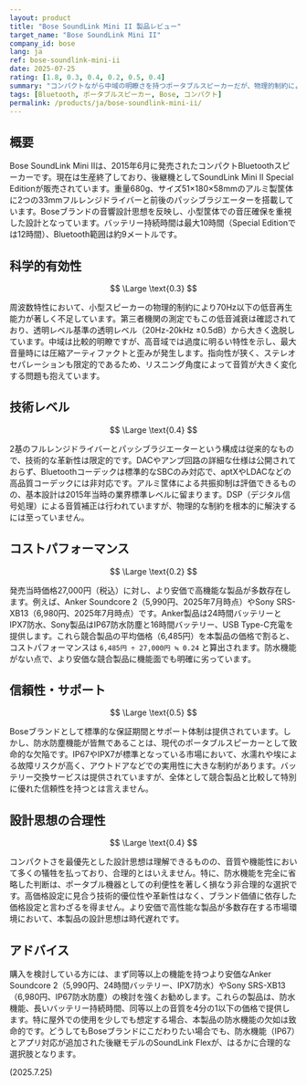 ```yaml
---
layout: product
title: "Bose SoundLink Mini II 製品レビュー"
target_name: "Bose SoundLink Mini II"
company_id: bose
lang: ja
ref: bose-soundlink-mini-ii
date: 2025-07-25
rating: [1.8, 0.3, 0.4, 0.2, 0.5, 0.4]
summary: "コンパクトながら中域の明瞭さを持つポータブルスピーカーだが、物理的制約による低音不足と時代遅れの仕様、そして極めて高い価格設定により、科学的有効性とコストパフォーマンスで著しく劣る製品。"
tags: [Bluetooth, ポータブルスピーカー, Bose, コンパクト]
permalink: /products/ja/bose-soundlink-mini-ii/
---
```


## 概要

Bose SoundLink Mini IIは、2015年6月に発売されたコンパクトBluetoothスピーカーです。現在は生産終了しており、後継機としてSoundLink Mini II Special Editionが販売されています。重量680g、サイズ51×180×58mmのアルミ製筐体に2つの33mmフルレンジドライバーと前後のパッシブラジエーターを搭載しています。Boseブランドの音響設計思想を反映し、小型筐体での音圧確保を重視した設計となっています。バッテリー持続時間は最大10時間（Special Editionでは12時間）、Bluetooth範囲は約9メートルです。

## 科学的有効性

$$ \Large \text{0.3} $$

周波数特性において、小型スピーカーの物理的制約により70Hz以下の低音再生能力が著しく不足しています。第三者機関の測定でもこの低音減衰は確認されており、透明レベル基準の透明レベル（20Hz-20kHz ±0.5dB）から大きく逸脱しています。中域は比較的明瞭ですが、高音域では過度に明るい特性を示し、最大音量時には圧縮アーティファクトと歪みが発生します。指向性が狭く、ステレオセパレーションも限定的であるため、リスニング角度によって音質が大きく変化する問題も抱えています。

## 技術レベル

$$ \Large \text{0.4} $$

2基のフルレンジドライバーとパッシブラジエーターという構成は従来的なもので、技術的な革新性は限定的です。DACやアンプ回路の詳細な仕様は公開されておらず、Bluetoothコーデックは標準的なSBCのみ対応で、aptXやLDACなどの高品質コーデックには非対応です。アルミ筐体による共振抑制は評価できるものの、基本設計は2015年当時の業界標準レベルに留まります。DSP（デジタル信号処理）による音質補正は行われていますが、物理的な制約を根本的に解決するには至っていません。

## コストパフォーマンス

$$ \Large \text{0.2} $$

発売当時価格27,000円（税込）に対し、より安価で高機能な製品が多数存在します。例えば、Anker Soundcore 2（5,990円、2025年7月時点）やSony SRS-XB13（6,980円、2025年7月時点）です。Anker製品は24時間バッテリーとIPX7防水、Sony製品はIP67防水防塵と16時間バッテリー、USB Type-C充電を提供します。これら競合製品の平均価格（6,485円）を本製品の価格で割ると、コストパフォーマンスは `6,485円 ÷ 27,000円 ≒ 0.24` と算出されます。防水機能がない点で、より安価な競合製品に機能面でも明確に劣っています。

## 信頼性・サポート

$$ \Large \text{0.5} $$

Boseブランドとして標準的な保証期間とサポート体制は提供されています。しかし、防水防塵機能が皆無であることは、現代のポータブルスピーカーとして致命的な欠陥です。IP67やIPX7が標準となっている市場において、水濡れや埃による故障リスクが高く、アウトドアなどでの実用性に大きな制約があります。バッテリー交換サービスは提供されていますが、全体として競合製品と比較して特別に優れた信頼性を持つとは言えません。

## 設計思想の合理性

$$ \Large \text{0.4} $$

コンパクトさを最優先とした設計思想は理解できるものの、音質や機能性において多くの犠牲を払っており、合理的とはいえません。特に、防水機能を完全に省略した判断は、ポータブル機器としての利便性を著しく損なう非合理的な選択です。高価格設定に見合う技術的優位性や革新性はなく、ブランド価値に依存した価格設定と言わざるを得ません。より安価で高性能な製品が多数存在する市場環境において、本製品の設計思想は時代遅れです。

## アドバイス

購入を検討している方には、まず同等以上の機能を持つより安価なAnker Soundcore 2（5,990円、24時間バッテリー、IPX7防水）やSony SRS-XB13（6,980円、IP67防水防塵）の検討を強くお勧めします。これらの製品は、防水機能、長いバッテリー持続時間、同等以上の音質を4分の1以下の価格で提供します。特に屋外での使用を少しでも想定する場合、本製品の防水機能の欠如は致命的です。どうしてもBoseブランドにこだわりたい場合でも、防水機能（IP67）とアプリ対応が追加された後継モデルのSoundLink Flexが、はるかに合理的な選択肢となります。

(2025.7.25)
